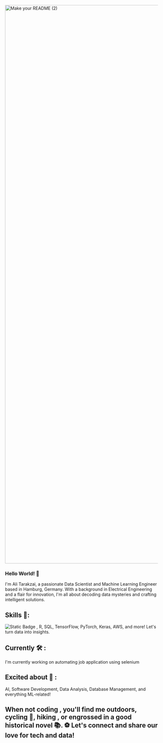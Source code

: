 
<img width="1834" alt="Make your README (2)" src="https://github.com/Tarakzai/Tarakzai/assets/80420558/784ed67d-7ea4-4ebe-96ea-ccc452925ad2">



### Hello World! 👋
I'm Ali Tarakzai, a passionate Data Scientist and Machine Learning Engineer based in Hamburg, Germany. With a background in Electrical Engineering and a flair for innovation, I'm all about decoding data mysteries and crafting intelligent solutions.

## Skills 🧠:
![Static Badge](https://img.shields.io/badge/Python-3776AB?logo=PYTHON&labelColor=black)
, R, SQL, TensorFlow, PyTorch, Keras, AWS, and more! Let's turn data into insights.

## Currently 🛠️ :
I'm currently working on automating job application using selenium

## Excited about 🚀 :
AI, Software Development, Data Analysis, Database Management, and everything ML-related!

## When not coding , you'll find me outdoors, cycling 🚴, hiking , or engrossed in a good historical novel 📚. ⚽ Let's connect and share our love for tech and data!
